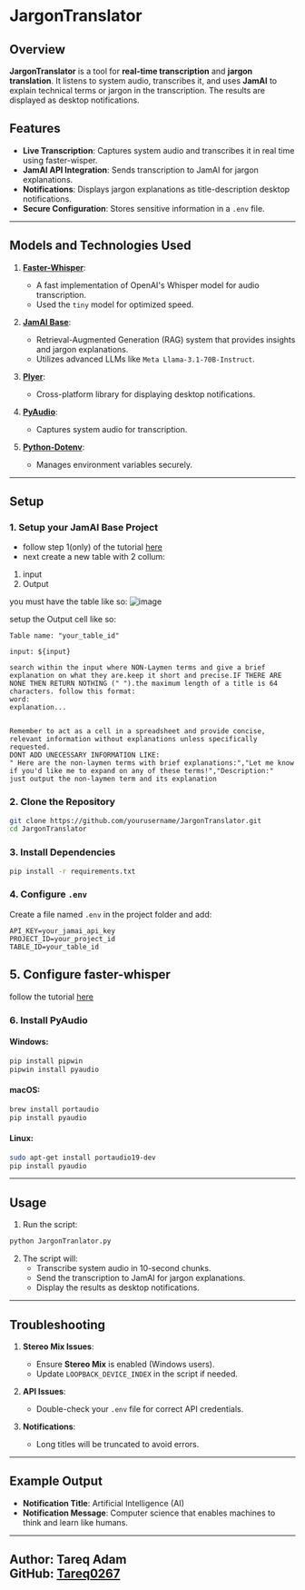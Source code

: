# JargonTranslator

## Overview
**JargonTranslator** is a tool for **real-time transcription** and **jargon translation**. It listens to system audio, transcribes it, and uses **JamAI** to explain technical terms or jargon in the transcription. The results are displayed as desktop notifications.

## Features
- **Live Transcription**: Captures system audio and transcribes it in real time using faster-wisper.
- **JamAI API Integration**: Sends transcription to JamAI for jargon explanations.
- **Notifications**: Displays jargon explanations as title-description desktop notifications.
- **Secure Configuration**: Stores sensitive information in a `.env` file.

---
## Models and Technologies Used

1. **[Faster-Whisper](https://github.com/guillaumekln/faster-whisper)**:
   - A fast implementation of OpenAI's Whisper model for audio transcription.
   - Used the `tiny` model for optimized speed.

2. **[JamAI Base](https://www.jamaibase.com/)**:
   - Retrieval-Augmented Generation (RAG) system that provides insights and jargon explanations.
   - Utilizes advanced LLMs like `Meta Llama-3.1-70B-Instruct`.

3. **[Plyer](https://github.com/kivy/plyer)**:
   - Cross-platform library for displaying desktop notifications.

4. **[PyAudio](https://people.csail.mit.edu/hubert/pyaudio/)**:
   - Captures system audio for transcription.

5. **[Python-Dotenv](https://github.com/theskumar/python-dotenv)**:
   - Manages environment variables securely.

---

## Setup

### 1. Setup your JamAI Base Project
- follow step 1(only) of the tutorial [here](https://docs.jamaibase.com/getting-started/quick-start/reactjs)
- next create a new table with 2 collum:
1. input
2. Output

you must have the table like so:
![image](https://github.com/user-attachments/assets/b55177d8-f254-44d0-863a-b4f4ed08edd2)

setup the Output cell like so:
```
Table name: "your_table_id"

input: ${input}

search within the input where NON-Laymen terms and give a brief explanation on what they are.keep it short and precise.IF THERE ARE NONE THEN RETURN NOTHING (" ").the maximum length of a title is 64 characters. follow this format:
word:
explanation...


Remember to act as a cell in a spreadsheet and provide concise, relevant information without explanations unless specifically requested.
DONT ADD UNECESSARY INFORMATION LIKE:
" Here are the non-laymen terms with brief explanations:","Let me know if you'd like me to expand on any of these terms!","Description:"
just output the non-laymen term and its explanation 
```

### 2. Clone the Repository
```bash
git clone https://github.com/yourusername/JargonTranslator.git
cd JargonTranslator
```

### 3. Install Dependencies
```bash
pip install -r requirements.txt
```

### 4. Configure `.env`
Create a file named `.env` in the project folder and add:
```plaintext
API_KEY=your_jamai_api_key
PROJECT_ID=your_project_id
TABLE_ID=your_table_id

```

## 5. Configure faster-whisper
follow the tutorial [here](https://github.com/SYSTRAN/faster-whisper)

### 6. Install PyAudio
#### Windows:
```bash
pip install pipwin
pipwin install pyaudio
```

#### macOS:
```bash
brew install portaudio
pip install pyaudio
```

#### Linux:
```bash
sudo apt-get install portaudio19-dev
pip install pyaudio
```

---

## Usage

1. Run the script:
```bash
python JargonTranlator.py
```

2. The script will:
   - Transcribe system audio in 10-second chunks.
   - Send the transcription to JamAI for jargon explanations.
   - Display the results as desktop notifications.

---

## Troubleshooting

1. **Stereo Mix Issues**:
   - Ensure **Stereo Mix** is enabled (Windows users).
   - Update `LOOPBACK_DEVICE_INDEX` in the script if needed.

2. **API Issues**:
   - Double-check your `.env` file for correct API credentials.

3. **Notifications**:
   - Long titles will be truncated to avoid errors.

---

## Example Output
- **Notification Title**: Artificial Intelligence (AI)
- **Notification Message**: Computer science that enables machines to think and learn like humans.
---
**Author**: Tareq Adam  
**GitHub**: [Tareq0267](https://github.com/Tareq0267)
---
